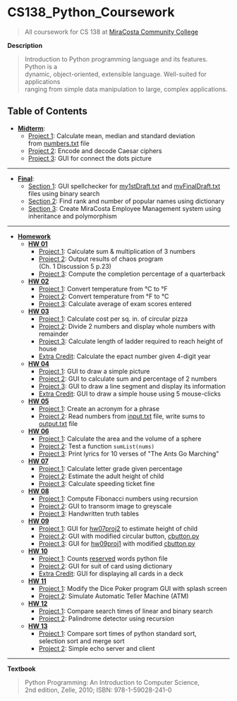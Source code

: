 # CS138_Python_Coursework
> All coursework for CS 138 at
> [MiraCosta Community College](http://catalog.miracosta.edu/disciplines/computerscience/#courseinventory)

**Description**
> Introduction to Python programming language and its features. Python is a  
> dynamic, object-oriented, extensible language. Well-suited for applications  
> ranging from simple data manipulation to large, complex applications.

## Table of Contents

- [**Midterm**](midterm):
    + [Project 1](midterm/proj01): Calculate mean, median and standard deviation  
        from [numbers.txt](midterm/proj01/numbers.txt) file
    + [Project 2](midterm/proj02): Encode and decode Caesar ciphers
    + [Project 3](midterm/proj03): GUI for connect the dots picture
---
- [**Final**](final):
    + [Section 1](final/section1): GUI spellchecker for [my1stDraft.txt](final/section1/my1stDraft.txt) and [myFinalDraft.txt](final/section1/myFinalDraft.txt) files using binary search
    + [Section 2](final/section2): Find rank and number of popular names using dictionary
    + [Section 3](final/section3): Create MiraCosta Employee Management system using inheritance and polymorphism
---
- [**Homework**](hw)
    + [**HW 01**](hw/hw01)
        * [Project 1](hw/hw01/proj01): Calculate sum & multiplication of 3 numbers
        * [Project 2](hw/hw01/proj02): Output results of chaos program  
            (Ch. 1 Discussion 5 p.23)
        * [Project 3](hw/hw01/proj03): Compute the completion percentage of a quarterback
    + [**HW 02**](hw/hw02)
        * [Project 1](hw/hw02/proj01): Convert temperature from &deg;C to &deg;F
        * [Project 2](hw/hw02/proj02): Convert temperature from &deg;F to &deg;C
        * [Project 3](hw/hw02/proj03): Calculate average of exam scores entered
    + [**HW 03**](hw/hw03)
        * [Project 1](hw/hw03/proj1): Calculate cost per sq. in. of circular pizza
        * [Project 2](hw/hw03/proj2): Divide 2 numbers and display whole numbers with remainder
        * [Project 3](hw/hw03/proj3): Calculate length of ladder required to reach height of house
        * [Extra Credit](hw/hw03/ec): Calculate the epact number given 4-digit year
    + [**HW 04**](hw/hw04)
        * [Project 1](hw/hw04/proj1): GUI to draw a simple picture
        * [Project 2](hw/hw04/proj2): GUI to calculate sum and percentage of 2 numbers
        * [Project 3](hw/hw04/proj3): GUI to draw a line segment and display its information
        * [Extra Credit](hw/hw04/ec): GUI to draw a simple house using 5 mouse-clicks
    + [**HW 05**](hw/hw05)
        * [Project 1](hw/hw05/proj1): Create an acronym for a phrase
        * [Project 2](hw/hw05/proj2): Read numbers from [input.txt](hw/hw05/proj2/input.txt) file, write sums to [output.txt](hw/hw05/proj2/output.txt) file
    + [**HW 06**](hw/hw06)
        * [Project 1](hw/hw06/proj1): Calculate the area and the volume of a sphere
        * [Project 2](hw/hw06/proj2): Test a function `sumList(nums)`
        * [Project 3](hw/hw06/proj3): Print lyrics for 10 verses of "The Ants Go Marching"
    + [**HW 07**](hw/hw07)
        * [Project 1](hw/hw07/proj1): Calculate letter grade given percentage
        * [Project 2](hw/hw07/proj2): Estimate the adult height of child
        * [Project 3](hw/hw07/proj3): Calculate speeding ticket fine
    + [**HW 08**](hw/hw08)
        * [Project 1](hw/hw08/proj1): Compute Fibonacci numbers using recursion
        * [Project 2](hw/hw08/proj2): GUI to transorm image to greyscale
        * [Project 3](hw/hw08/proj3): Handwritten truth tables
    + [**HW 09**](hw/hw09)
        * [Project 1](hw/hw09/proj1): GUI for [hw07proj2](hw/hw07/proj2) to estimate height of child
        * [Project 2](hw/hw09/proj2): GUI with modified circular button, [cbutton.py](cbutton.py)
        * [Project 3](hw/hw09/proj3): GUI for [hw09proj1](hw/hw09/proj1) with modified [cbutton.py](cbutton.py)
    + [**HW 10**](hw/hw10)
        * [Project 1](hw/hw10/proj1): Counts [reserved](hw/hw10/proj1/reserved.txt) words python file
        * [Project 2](hw/hw10/proj2): GUI for suit of card using dictionary
        * [Extra Credit](hw/hw10/ec): GUI for displaying all cards in a deck
    + [**HW 11**](hw/hw11)
        * [Project 1](hw/hw11/proj1): Modify the Dice Poker program GUI with splash screen
        * [Project 2](hw/hw11/proj2): Simulate Automatic Teller Machine (ATM)
    + [**HW 12**](hw/hw12)
        * [Project 1](hw/hw12/proj1): Compare search times of linear and binary search
        * [Project 2](hw/hw12/proj2): Palindrome detector using recursion
    + [**HW 13**](hw/hw13)
        * [Project 1](hw/hw13/proj1): Compare sort times of python standard sort,  
        selection sort and merge sort
        * [Project 2](hw/hw13/proj2): Simple echo server and client
---
**Textbook**
> Python Programming: An Introduction to Computer Science,  
> 2nd edition, Zelle, 2010; ISBN: 978-1-59028-241-0